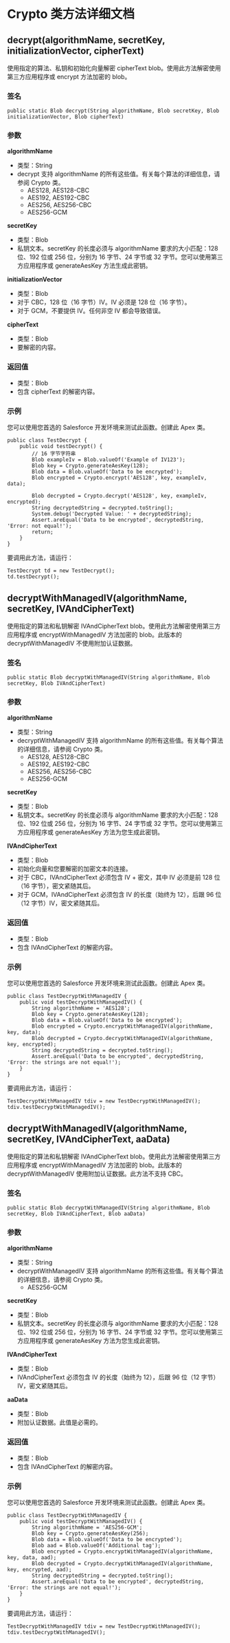 # Crypto 类方法详细文档

## decrypt(algorithmName, secretKey, initializationVector, cipherText)

使用指定的算法、私钥和初始化向量解密 cipherText blob。使用此方法解密使用第三方应用程序或 encrypt 方法加密的 blob。

### 签名

```apex
public static Blob decrypt(String algorithmName, Blob secretKey, Blob initializationVector, Blob cipherText)
```

### 参数

**algorithmName**
- 类型：String
- decrypt 支持 algorithmName 的所有这些值。有关每个算法的详细信息，请参阅 Crypto 类。
  - AES128, AES128-CBC
  - AES192, AES192-CBC
  - AES256, AES256-CBC
  - AES256-GCM

**secretKey**
- 类型：Blob
- 私钥文本。secretKey 的长度必须与 algorithmName 要求的大小匹配：128 位、192 位或 256 位，分别为 16 字节、24 字节或 32 字节。您可以使用第三方应用程序或 generateAesKey 方法生成此密钥。

**initializationVector**
- 类型：Blob
- 对于 CBC，128 位（16 字节）IV。IV 必须是 128 位（16 字节）。
- 对于 GCM，不要提供 IV。任何非空 IV 都会导致错误。

**cipherText**
- 类型：Blob
- 要解密的内容。

### 返回值

- 类型：Blob
- 包含 cipherText 的解密内容。

### 示例

您可以使用您首选的 Salesforce 开发环境来测试此函数。创建此 Apex 类。

```apex
public class TestDecrypt {
    public void testDecrypt() {
        // 16 字节字符串
        Blob exampleIv = Blob.valueOf('Example of IV123');
        Blob key = Crypto.generateAesKey(128);
        Blob data = Blob.valueOf('Data to be encrypted');
        Blob encrypted = Crypto.encrypt('AES128', key, exampleIv, data);
        
        Blob decrypted = Crypto.decrypt('AES128', key, exampleIv, encrypted);
        String decryptedString = decrypted.toString();
        System.debug('Decrypted Value: ' + decryptedString);
        Assert.areEqual('Data to be encrypted', decryptedString, 'Error: not equal!');
        return;
    }
}
```

要调用此方法，请运行：

```apex
TestDecrypt td = new TestDecrypt();
td.testDecrypt();
```

## decryptWithManagedIV(algorithmName, secretKey, IVAndCipherText)

使用指定的算法和私钥解密 IVAndCipherText blob。使用此方法解密使用第三方应用程序或 encryptWithManagedIV 方法加密的 blob。此版本的 decryptWithManagedIV 不使用附加认证数据。

### 签名

```apex
public static Blob decryptWithManagedIV(String algorithmName, Blob secretKey, Blob IVAndCipherText)
```

### 参数

**algorithmName**
- 类型：String
- decryptWithManagedIV 支持 algorithmName 的所有这些值。有关每个算法的详细信息，请参阅 Crypto 类。
  - AES128, AES128-CBC
  - AES192, AES192-CBC
  - AES256, AES256-CBC
  - AES256-GCM

**secretKey**
- 类型：Blob
- 私钥文本。secretKey 的长度必须与 algorithmName 要求的大小匹配：128 位、192 位或 256 位，分别为 16 字节、24 字节或 32 字节。您可以使用第三方应用程序或 generateAesKey 方法为您生成此密钥。

**IVAndCipherText**
- 类型：Blob
- 初始化向量和您要解密的加密文本的连接。
- 对于 CBC，IVAndCipherText 必须包含 IV + 密文，其中 IV 必须是前 128 位（16 字节），密文紧随其后。
- 对于 GCM，IVAndCipherText 必须包含 IV 的长度（始终为 12），后跟 96 位（12 字节）IV，密文紧随其后。

### 返回值

- 类型：Blob
- 包含 IVAndCipherText 的解密内容。

### 示例

您可以使用您首选的 Salesforce 开发环境来测试此函数。创建此 Apex 类。

```apex
public class TestDecryptWithManagedIV {
    public void testDecryptWithManagedIV() {
        String algorithmName = 'AES128';
        Blob key = Crypto.generateAesKey(128);
        Blob data = Blob.valueOf('Data to be encrypted');
        Blob encrypted = Crypto.encryptWithManagedIV(algorithmName, key, data);
        Blob decrypted = Crypto.decryptWithManagedIV(algorithmName, key, encrypted);
        String decryptedString = decrypted.toString();
        Assert.areEqual('Data to be encrypted', decryptedString, 'Error: the strings are not equal!');
    }
}
```

要调用此方法，请运行：

```apex
TestDecryptWithManagedIV tdiv = new TestDecryptWithManagedIV();
tdiv.testDecryptWithManagedIV();
```

## decryptWithManagedIV(algorithmName, secretKey, IVAndCipherText, aaData)

使用指定的算法和私钥解密 IVAndCipherText blob。使用此方法解密使用第三方应用程序或 encryptWithManagedIV 方法加密的 blob。此版本的 decryptWithManagedIV 使用附加认证数据。此方法不支持 CBC。

### 签名

```apex
public static Blob decryptWithManagedIV(String algorithmName, Blob secretKey, Blob IVAndCipherText, Blob aaData)
```

### 参数

**algorithmName**
- 类型：String
- decryptWithManagedIV 支持 algorithmName 的所有这些值。有关每个算法的详细信息，请参阅 Crypto 类。
  - AES256-GCM

**secretKey**
- 类型：Blob
- 私钥文本。secretKey 的长度必须与 algorithmName 要求的大小匹配：128 位、192 位或 256 位，分别为 16 字节、24 字节或 32 字节。您可以使用第三方应用程序或 generateAesKey 方法为您生成此密钥。

**IVAndCipherText**
- 类型：Blob
- IVAndCipherText 必须包含 IV 的长度（始终为 12），后跟 96 位（12 字节）IV，密文紧随其后。

**aaData**
- 类型：Blob
- 附加认证数据。此值是必需的。

### 返回值

- 类型：Blob
- 包含 IVAndCipherText 的解密内容。

### 示例

您可以使用您首选的 Salesforce 开发环境来测试此函数。创建此 Apex 类。

```apex
public class TestDecryptWithManagedIV {
    public void testDecryptWithManagedIV() {
        String algorithmName = 'AES256-GCM';
        Blob key = Crypto.generateAesKey(256);
        Blob data = Blob.valueOf('Data to be encrypted');
        Blob aad = Blob.valueOf('Additional tag');
        Blob encrypted = Crypto.encryptWithManagedIV(algorithmName, key, data, aad);
        Blob decrypted = Crypto.decryptWithManagedIV(algorithmName, key, encrypted, aad);
        String decryptedString = decrypted.toString();
        Assert.areEqual('Data to be encrypted', decryptedString, 'Error: the strings are not equal!');
    }
}
```

要调用此方法，请运行：

```apex
TestDecryptWithManagedIV tdiv = new TestDecryptWithManagedIV();
tdiv.testDecryptWithManagedIV();
```
